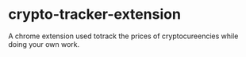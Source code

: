 # crypto-tracker-extension
A chrome extension used totrack the prices of cryptocureencies while doing your own work.
